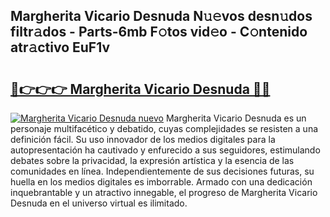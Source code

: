 ## Margherita Vicario Desnuda N𝚞𝚎vos desn𝚞dos filtr𝚊dos - Parts-6mb F𝚘tos vid𝚎o - C𝚘ntenido atr𝚊ctivo EuF1v

# <h2><a href="http://mbb7zwq.tromn.icu/?c=Margherita+Vicario+Desnuda">🔗👉👉👉 Margherita Vicario Desnuda 🔗🔗</a></h2>

[![Margherita Vicario Desnuda nuevo](https://i.imgur.com/pEAQMta.gif)](http://mbb7zwq.tromn.icu/?c=Margherita+Vicario+Desnuda)
Margherita Vicario Desnuda es un personaje multifacético y debatido, cuyas complejidades se resisten a una definición fácil.  Su uso innovador de los medios digitales para la autopresentación ha cautivado y enfurecido a sus seguidores, estimulando debates sobre la privacidad, la expresión artística y la esencia de las comunidades en línea. Independientemente de sus decisiones futuras, su huella en los medios digitales es imborrable. Armado con una dedicación inquebrantable y un atractivo innegable, el progreso de Margherita Vicario Desnuda en el universo virtual es ilimitado.
